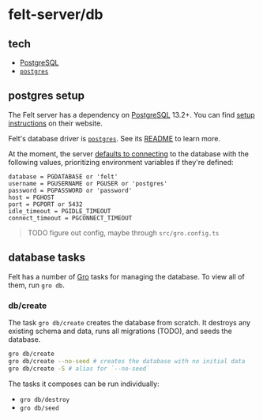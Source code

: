 # felt-server/db

## tech

- [PostgreSQL](https://www.postgresql.org)
- [`postgres`](https://github.com/porsager/postgres)

## postgres setup

The Felt server has a dependency on [PostgreSQL](https://www.postgresql.org) 13.2+.
You can find [setup instructions](https://www.postgresql.org/download/) on their website.

Felt's database driver is [`postgres`](https://github.com/porsager/postgres).
See its [README](https://github.com/porsager/postgres#readme) to learn more.

At the moment, the server [defaults to connecting](./postgres.ts)
to the database with the following values,
prioritizing environment variables if they're defined:

```
database = PGDATABASE or 'felt'
username = PGUSERNAME or PGUSER or 'postgres'
password = PGPASSWORD or 'password'
host = PGHOST
port = PGPORT or 5432
idle_timeout = PGIDLE_TIMEOUT
connect_timeout = PGCONNECT_TIMEOUT
```

> TODO figure out config, maybe through `src/gro.config.ts`

## database tasks

Felt has a number of [Gro](https://github.com/feltcoop/gro) tasks for managing the database.
To view all of them, run `gro db`.

### db/create

The task `gro db/create` creates the database from scratch.
It destroys any existing schema and data, runs all migrations (TODO), and seeds the database.

```bash
gro db/create
gro db/create --no-seed # creates the database with no initial data
gro db/create -S # alias for `--no-seed`
```

The tasks it composes can be run individually:

- `gro db/destroy`
- `gro db/seed`
